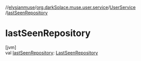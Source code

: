 //[elysianmuse](../../../index.md)/[org.darkSolace.muse.user.service](../index.md)/[UserService](index.md)
/[lastSeenRepository](last-seen-repository.md)

# lastSeenRepository

[jvm]\
val [lastSeenRepository](last-seen-repository.md): [LastSeenRepository](../../org.darkSolace.muse.statistics.repository/-last-seen-repository/index.md)
